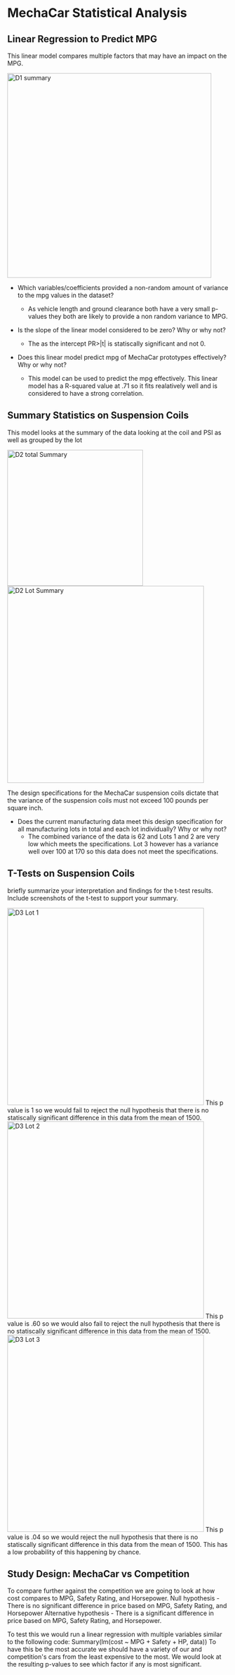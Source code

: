 # MechaCar Statistical Analysis

## Linear Regression to Predict MPG
This linear model compares multiple factors that may have an impact on the MPG. 

<img width="465" alt="D1 summary" src="https://user-images.githubusercontent.com/90511014/152705183-9fe877fb-85cf-418b-ae0f-f50544733fee.png">


- Which variables/coefficients provided a non-random amount of variance to the mpg values in the dataset?
  -   As vehicle length and ground clearance both have a very small p-values they both are likely to provide a non random variance to MPG. 

- Is the slope of the linear model considered to be zero? Why or why not?
  - The as the intercept PR>|t| is statiscally significant and not 0. 

- Does this linear model predict mpg of MechaCar prototypes effectively? Why or why not?
  - This model can be used to predict the mpg effectively. This linear model has a R-squared value at .71 so it fits realatively well and is considered to have a strong correlation. 

## Summary Statistics on Suspension Coils
This model looks at the summary of the data looking at the coil and PSI as well as grouped by the lot

<img width="309" alt="D2 total Summary" src="https://user-images.githubusercontent.com/90511014/152705249-e2c56060-3f8d-4d8e-97f8-383133c6e69b.png">

<img width="448" alt="D2 Lot Summary" src="https://user-images.githubusercontent.com/90511014/152705371-d7a3944d-ee1a-4b27-b820-1623844dc616.png">


The design specifications for the MechaCar suspension coils dictate that the variance of the suspension coils must not exceed 100 pounds per square inch. 
- Does the current manufacturing data meet this design specification for all manufacturing lots in total and each lot individually? Why or why not?
  - The combined variance of the data is 62 and Lots 1 and 2 are very low which meets the specifications. Lot 3 however has a variance well over 100 at 170 so this data does not meet the specifications.

## T-Tests on Suspension Coils
briefly summarize your interpretation and findings for the t-test results. Include screenshots of the t-test to support your summary.

<img width="448" alt="D3 Lot 1" src="https://user-images.githubusercontent.com/90511014/152811289-f39fd2ae-a755-4ecf-8cd8-96b3b1163601.png">
This p value is 1 so we would fail to reject the null hypothesis that there is no statiscally significant difference in this data from the mean of 1500.
<img width="448" alt="D3 Lot 2" src="https://user-images.githubusercontent.com/90511014/152811507-8a08536a-89e2-4997-bff7-c699c885d5b5.png">
This p value is .60 so we would also fail to reject the null hypothesis that there is no statiscally significant difference in this data from the mean of 1500.

<img width="448" alt="D3 Lot 3" src="https://user-images.githubusercontent.com/90511014/152811692-11c44967-49c2-4b59-86e9-ed0a357f8499.png">
This p value is .04 so we would reject the null hypothesis that there is no statiscally significant difference in this data from the mean of 1500. This has a low probability of this happening by chance. 

## Study Design: MechaCar vs Competition

To compare further against the competition we are going to look at how cost compares to MPG, Safety Rating, and Horsepower. 
Null hypothesis - There is no significant difference in price based on MPG, Safety Rating, and Horsepower
Alternative hypothesis - There is a significant difference in price based on MPG, Safety Rating, and Horsepower.

To test this we would run a linear regression with multiple variables similar to the following code:
  Summary(lm(cost ~ MPG + Safety + HP, data))
To have this be the most accurate we should have a variety of our and competition's cars from the least expensive to the most. We would look at the resulting p-values to see which factor if any is most significant.


